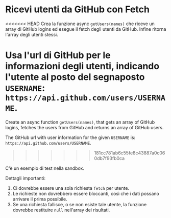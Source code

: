 # Ricevi utenti da GitHub con Fetch

<<<<<<< HEAD
Crea la funzione async `getUsers(names)` che riceve un array di GitHub logins ed esegue il fetch degli utenti da GitHub. Infine ritorna l'array degli utenti stessi.

Usa l'url di GitHub per le informazioni degli utenti, indicando l'utente al posto del segnaposto `USERNAME`: `https://api.github.com/users/USERNAME`.
=======
Create an async function `getUsers(names)`, that gets an array of GitHub logins, fetches the users from GitHub and returns an array of GitHub users.

The GitHub url with user information for the given `USERNAME` is: `https://api.github.com/users/USERNAME`.
>>>>>>> 181cc781ab6c55fe8c43887a0c060db7f93fb0ca

C'è un esempio di test nella sandbox.

Dettagli importanti:

1. Ci dovrebbe essere una sola richiesta `fetch` per utente.
2. Le richieste non dovrebbero essere bloccanti, così che i dati possano arrivare il prima possibile.
3. Se una richiesta fallisce, o se non esiste tale utente, la funzione dovrebbe restituire `null` nell'array dei risultati.
